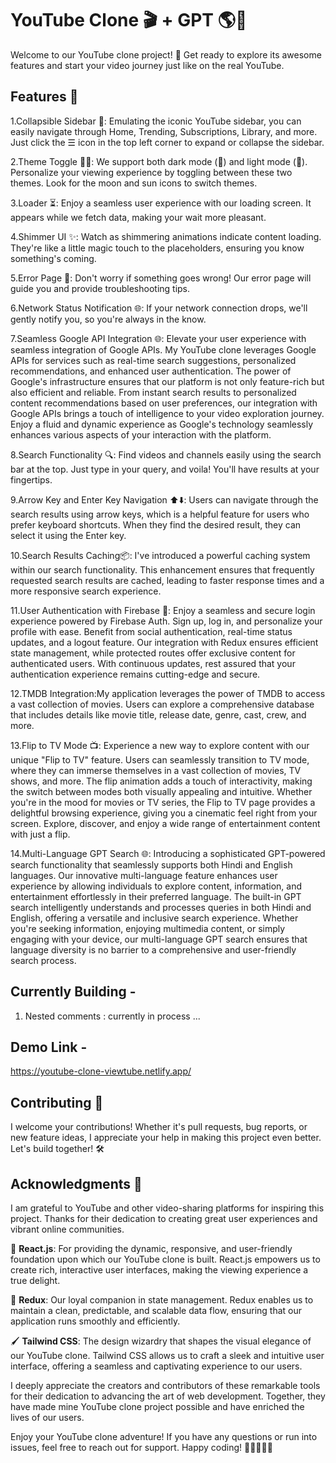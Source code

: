 # YouTube Clone 🎬 + GPT 🌎🚀

Welcome to our YouTube clone project! 🚀 Get ready to explore its awesome features and start your video journey just like on the real YouTube.

## Features 🌟

1.Collapsible Sidebar 📁: Emulating the iconic YouTube sidebar, you can easily navigate through Home, Trending, Subscriptions, Library, and more. Just click the ☰ icon in the top left corner to expand or collapse the sidebar.

2.Theme Toggle 🌙🔆: We support both dark mode (🌙) and light mode (🔆). Personalize your viewing experience by toggling between these two themes. Look for the moon and sun icons to switch themes.

3.Loader ⏳: Enjoy a seamless user experience with our loading screen. It appears while we fetch data, making your wait more pleasant.

4.Shimmer UI ✨: Watch as shimmering animations indicate content loading. They're like a little magic touch to the placeholders, ensuring you know something's coming.

5.Error Page 🚫: Don't worry if something goes wrong! Our error page will guide you and provide troubleshooting tips.

6.Network Status Notification 🌐: If your network connection drops, we'll gently notify you, so you're always in the know.

7.Seamless Google API Integration 🌐: Elevate your user experience with seamless integration of Google APIs. My  YouTube clone leverages Google APIs for services such as real-time search suggestions, personalized recommendations, and enhanced user authentication. The power of Google's infrastructure ensures that our platform is not only feature-rich but also efficient and reliable. From instant search results to personalized content recommendations based on user preferences, our integration with Google APIs brings a touch of intelligence to your video exploration journey. Enjoy a fluid and dynamic experience as Google's technology seamlessly enhances various aspects of your interaction with the platform.

8.Search Functionality 🔍: Find videos and channels easily using the search bar at the top. Just type in your query, and voila! You'll have results at your fingertips.

9.Arrow Key and Enter Key Navigation ⬆️⬇️: Users can navigate through the search results using arrow keys, which is a helpful feature for users who prefer keyboard shortcuts. When they find the desired result, they can select it using the Enter key.

10.Search Results Caching📦: I've introduced a powerful caching system within our search functionality. This enhancement ensures that frequently requested search results are cached, leading to faster response times and a more responsive search experience.

11.User Authentication with Firebase 🔐: Enjoy a seamless and secure login experience powered by Firebase Auth. Sign up, log in, and personalize your profile with ease. Benefit from social authentication, real-time status updates, and a logout feature. Our integration with Redux ensures efficient state management, while protected routes offer exclusive content for authenticated users. With continuous updates, rest assured that your authentication experience remains cutting-edge and secure.

12.TMDB Integration:My application leverages the power of TMDB to access a vast collection of movies. Users can explore a comprehensive database that includes details like movie title, release date, genre, cast, crew, and more.

13.Flip to TV Mode 📺: Experience a new way to explore content with our unique "Flip to TV" feature. Users can seamlessly transition to TV mode, where they can immerse themselves in a vast collection of movies, TV shows, and more. The flip animation adds a touch of interactivity, making the switch between modes both visually appealing and intuitive. Whether you're in the mood for movies or TV series, the Flip to TV page provides a delightful browsing experience, giving you a cinematic feel right from your screen. Explore, discover, and enjoy a wide range of entertainment content with just a flip.

14.Multi-Language GPT Search 🌐:
Introducing a sophisticated GPT-powered search functionality that seamlessly supports both Hindi and English languages. Our innovative multi-language feature enhances user experience by allowing individuals to explore content, information, and entertainment effortlessly in their preferred language. The built-in GPT search intelligently understands and processes queries in both Hindi and English, offering a versatile and inclusive search experience. Whether you're seeking information, enjoying multimedia content, or simply engaging with your device, our multi-language GPT search ensures that language diversity is no barrier to a comprehensive and user-friendly search process.

## Currently Building - 


1. Nested comments : currently in process ...


## Demo Link - 
https://youtube-clone-viewtube.netlify.app/

## Contributing 🤝

I  welcome your contributions! Whether it's pull requests, bug reports, or new feature ideas, I  appreciate your help in making this project even better. Let's build together! 🛠️


## Acknowledgments 🙏

I am  grateful to YouTube and other video-sharing platforms for inspiring this project. Thanks for their dedication to creating great user experiences and vibrant online communities.

🚀 **React.js**: For providing the dynamic, responsive, and user-friendly foundation upon which our YouTube clone is built. React.js empowers us to create rich, interactive user interfaces, making the viewing experience a true delight.

🌟 **Redux**: Our loyal companion in state management. Redux enables us to maintain a clean, predictable, and scalable data flow, ensuring that our application runs smoothly and efficiently.

🖌️ **Tailwind CSS**: The design wizardry that shapes the visual elegance of our YouTube clone. Tailwind CSS allows us to craft a sleek and intuitive user interface, offering a seamless and captivating experience to our users.



I  deeply appreciate the creators and contributors of these remarkable tools for their dedication to advancing the art of web development. Together, they have made mine YouTube clone project possible and have enriched the lives of our users.

Enjoy your YouTube clone adventure! If you have any questions or run into issues, feel free to reach out for support. Happy coding! 🎉👩‍💻👨‍💻